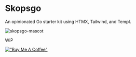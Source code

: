 # Skopsgo
An opinionated Go starter kit using HTMX, Tailwind, and Templ.

![skopsgo-mascot](https://i.ibb.co/QHS4xb4/skopsgo-Github.png)

WIP

[!["Buy Me A Coffee"](https://www.buymeacoffee.com/assets/img/custom_images/orange_img.png)](https://www.buymeacoffee.com/nikolastojkov)

